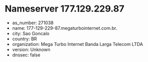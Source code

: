 # Nameserver 177.129.229.87

* as_number: 271038
* name: 177-129-229-87.megaturbointernet.com.br.
* city: Sao Goncalo
* country: BR
* organization: Mega Turbo Internet Banda Larga Telecom LTDA
* version: Unknown
* dnssec: false
